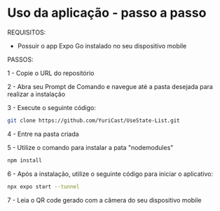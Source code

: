 # Uso da aplicação - passo a passo

REQUISITOS: 

- Possuir o app Expo Go instalado no seu dispositivo mobile

PASSOS:

1 - Copie o URL do repositório

2 - Abra seu Prompt de Comando e navegue até a pasta desejada para realizar a instalação

3 - Execute o seguinte código:

```bash
git clone https://github.com/YuriCast/UseState-List.git
```

4 - Entre na pasta criada

5 - Utilize o comando para instalar a pata "nodemodules"

```bash
npm install
```

6 - Após a instalação, utilize o seguinte código para iniciar o aplicativo: 

```bash
npx expo start --tunnel
```

7 - Leia o QR code gerado com a câmera do seu dispositivo mobile
